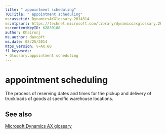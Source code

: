 ```yaml
---
title: " appointment scheduling"
TOCTitle: " appointment scheduling"
ms:assetid: DynamicsAXGlossary.2014314
ms:mtpsurl: https://technet.microsoft.com/library/dynamicsaxglossary.2014314(v=AX.60)
ms:contentKeyID: 62830108
author: Khairunj
ms.author: daxcpft
ms.date: 08/25/2014
mtps_version: v=AX.60
f1_keywords:
- Glossary.appointment scheduling
---
```


# appointment scheduling

The process of reserving dates and times for the pickup and delivery of truckloads of goods at specific warehouse locations.

## See also

[Microsoft Dynamics AX glossary](glossary/microsoft-dynamics-ax-glossary.md)

  


